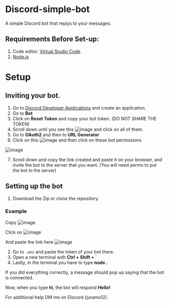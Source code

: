 # Discord-simple-bot
A simple Discord bot that replys to your messages.

## Requirements Before Set-up:
1. Code editor: [Virtual Studio Code](https://code.visualstudio.com/Download).
2. [Node.js](https://nodejs.org/es/download)

# Setup

## Inviting your bot.

1. Go to [Discord Developer Applications](https://discord.com/developers/applications) and create an application.
2. Go to **Bot**
3.  Click on **Reset Token** and copy your bot token. (DO NOT SHARE THE TOKEN)
4. Scroll down until you see this ![image](https://github.com/Juramo12/Discord-simple-bot/assets/146260388/0ff00dad-91ba-43ae-b228-72a928e21b1e) and click on all of them.
5. Go to **OAuth2** and then to **URL Generator**
6. Click on this ![image](https://github.com/Juramo12/Discord-simple-bot/assets/146260388/e0e79265-323e-40d0-8865-668c01851f96) and then click on these bot permissions



![image](https://github.com/Juramo12/Discord-simple-bot/assets/146260388/090b756e-c445-45b2-b2d6-3542400e1a59)

7. Scroll down and copy the link created and paste it on your browser, and invite the bot to the server that you want. (You will need perms to put the bot in the server)


## Setting up the bot

1. Download the Zip or clone the repository.

### Example
Copy ![image](https://github.com/Juramo12/Discord-simple-bot/assets/146260388/4ac0cc09-40e0-40ba-a6ab-391130fac631)


Click on ![image](https://github.com/Juramo12/Discord-simple-bot/assets/146260388/c2250eb6-addb-44fd-811b-83a9fa76efd3)


And paste the link here ![image](https://github.com/Juramo12/Discord-simple-bot/assets/146260388/2d7948db-4dd3-4103-948c-b67f94b12868)

2. Go to `.env` and paste the token of your bot there.
3. Open a new terminal with **Ctrl + Shift + `**
4. Lastly, in the terminal you have to type **node .**

If you did everything correctly, a message should pop up saying that the bot is connected.

Now, when you type **hi**, the bot will respond **Hello!**

For additional help DM me on Discord (juramo12).





